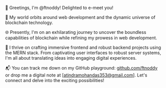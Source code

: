 👋 Greetings, I'm @ftnoddy! Delighted to e-meet you!

🚀 My world orbits around web development and the dynamic universe of blockchain technology.

🌐 Presently, I'm on an exhilarating journey to uncover the boundless capabilities of blockchain while refining my prowess in web development.

💼 I thrive on crafting immersive frontend and robust backend projects using the MERN stack. From captivating user interfaces to robust server systems, I'm all about translating ideas into engaging digital experiences.

📬 You can track me down on my GitHub playground: [github.com/ftnoddy](https://github.com/ftnoddy) or drop me a digital note at [atindramohandas353@gmail.com]. Let's connect and delve into the exciting possibilities!


